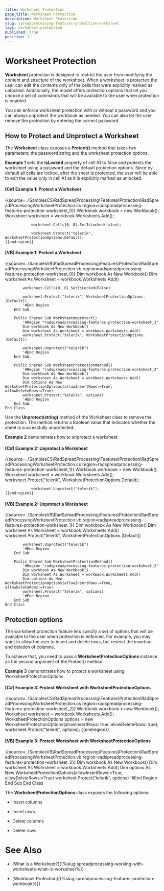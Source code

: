 ```yaml
---
title: Worksheet Protection
page_title: Worksheet Protection
description: Worksheet Protection
slug: spreadprocessing-features-protection-worksheet
tags: worksheet,protection
published: True
position: 1
---
```


# Worksheet Protection



__Worksheet__ protection is designed to restrict the user from modifying the content and structure of the worksheet. When a worksheet is protected the user can edit the contents only of the cells that were explicitly marked as unlocked. Additionally, the model offers protection options that let you choose a set of commands that will be available to the user when protection is enabled.
      

You can enforce worksheet protection with or without a password and you can always unprotect the workbook as needed. You can also let the user remove the protection by entering the correct password.
      

## How to Protect and Unprotect a Worksheet

The __Worksheet__ class exposes a __Protect()__ method that takes two parameters: the password string and the worksheet protection options.
        

__Example 1__ sets the __IsLocked__ property of cell A1 to false and protects the worksheet using a password and the default protection options. Since by default all cells are locked, after the sheet is protected, the user will be able to edit the value only in cell A1 as it is explicitly marked as unlocked.
        

#### __[C#] Example 1: Protect a Worksheet__

{{source=..\SamplesCS\RadSpreadProcessing\Features\Protection\RadSpreadProcessingWorksheetProtection.cs region=radspreadprocessing-features-protection-worksheet_0}}
	            Workbook workbook = new Workbook();
	            Worksheet worksheet = workbook.Worksheets.Add();
	
	            worksheet.Cells[0, 0].SetIsLocked(false);
	
	            worksheet.Protect("telerik", WorksheetProtectionOptions.Default);
	{{endregion}}



#### __[VB] Example 1: Protect a Worksheet__

{{source=..\SamplesVB\RadSpreadProcessing\Features\Protection\RadSpreadProcessingWorksheetProtection.vb region=radspreadprocessing-features-protection-worksheet_0}}
	        Dim workbook As New Workbook()
	        Dim worksheet As Worksheet = workbook.Worksheets.Add()
	
	        worksheet.Cells(0, 0).SetIsLocked(False)
	
	        worksheet.Protect("telerik", WorksheetProtectionOptions.[Default])
	        '#End Region
	    End Sub
	
	    Public Shared Sub WorksheetUnprotect()
	        '#Region "radspreadprocessing-features-protection-worksheet_1"
	        Dim workbook As New Workbook()
	        Dim worksheet As Worksheet = workbook.Worksheets.Add()
	        worksheet.Protect("telerik", WorksheetProtectionOptions.[Default])
	
	        worksheet.Unprotect("telerik")
	        '#End Region
	    End Sub
	
	    Public Shared Sub WorksheetProtectionMethod()
	        '#Region "radspreadprocessing-features-protection-worksheet_2"
	        Dim workbook As New Workbook()
	        Dim worksheet As Worksheet = workbook.Worksheets.Add()
	        Dim options As New WorksheetProtectionOptions(allowInsertRows:=True, allowDeleteRows:=True)
	        worksheet.Protect("telerik", options)
	        '#End Region
	    End Sub
	End Class



Use the __Unprotect(string)__ method of the Worksheet class to remove the protection. The method returns a Boolean value that indicates whether the sheet is successfully unprotected.
        

__Example 2__ demonstrates how to unprotect a worksheet:
        

#### __[C#] Example 2: Unprotect a Worksheet__

{{source=..\SamplesCS\RadSpreadProcessing\Features\Protection\RadSpreadProcessingWorksheetProtection.cs region=radspreadprocessing-features-protection-worksheet_1}}
	            Workbook workbook = new Workbook();
	            Worksheet worksheet = workbook.Worksheets.Add();
	            worksheet.Protect("telerik", WorksheetProtectionOptions.Default);
	
	            worksheet.Unprotect("telerik");
	{{endregion}}



#### __[VB] Example 2: Unprotect a Worksheet__

{{source=..\SamplesVB\RadSpreadProcessing\Features\Protection\RadSpreadProcessingWorksheetProtection.vb region=radspreadprocessing-features-protection-worksheet_1}}
	        Dim workbook As New Workbook()
	        Dim worksheet As Worksheet = workbook.Worksheets.Add()
	        worksheet.Protect("telerik", WorksheetProtectionOptions.[Default])
	
	        worksheet.Unprotect("telerik")
	        '#End Region
	    End Sub
	
	    Public Shared Sub WorksheetProtectionMethod()
	        '#Region "radspreadprocessing-features-protection-worksheet_2"
	        Dim workbook As New Workbook()
	        Dim worksheet As Worksheet = workbook.Worksheets.Add()
	        Dim options As New WorksheetProtectionOptions(allowInsertRows:=True, allowDeleteRows:=True)
	        worksheet.Protect("telerik", options)
	        '#End Region
	    End Sub
	End Class



## Protection options

The worksheet protection feature lets specify a set of options that will be available to the user when protection is enforced. For example, you may want to allow the user to insert and delete rows, but restrict the insertion and deletion of columns.
        

To achieve that, you need to pass a __WorksheetProtectionOptions__ instance as the second argument of the Protect() method.
        

__Example 3__ demonstrates how to protect a worksheet using WorksheetProtectionOptions.
        

#### __[C#] Example 3: Protect Worksheet with WorksheetProtectionOptions__

{{source=..\SamplesCS\RadSpreadProcessing\Features\Protection\RadSpreadProcessingWorksheetProtection.cs region=radspreadprocessing-features-protection-worksheet_2}}
	            Workbook workbook = new Workbook();
	            Worksheet worksheet = workbook.Worksheets.Add();
	            WorksheetProtectionOptions options = new WorksheetProtectionOptions(allowInsertRows: true, allowDeleteRows: true);
	            worksheet.Protect("telerik", options);
	{{endregion}}



#### __[VB] Example 3: Protect Worksheet with WorksheetProtectionOptions__

{{source=..\SamplesVB\RadSpreadProcessing\Features\Protection\RadSpreadProcessingWorksheetProtection.vb region=radspreadprocessing-features-protection-worksheet_2}}
	        Dim workbook As New Workbook()
	        Dim worksheet As Worksheet = workbook.Worksheets.Add()
	        Dim options As New WorksheetProtectionOptions(allowInsertRows:=True, allowDeleteRows:=True)
	        worksheet.Protect("telerik", options)
	        '#End Region
	    End Sub
	End Class



The __WorksheetProtectionOptions__ class exposes the following options:
        

* Insert columns

* Insert rows

* Delete columns

* Delete rows

# See Also

 * [What is a Worksheet?]({%slug spreadprocessing-working-with-worksheets-what-is-worksheet%})

 * [Workbook Protection]({%slug spreadprocessing-features-protection-workbook%})
